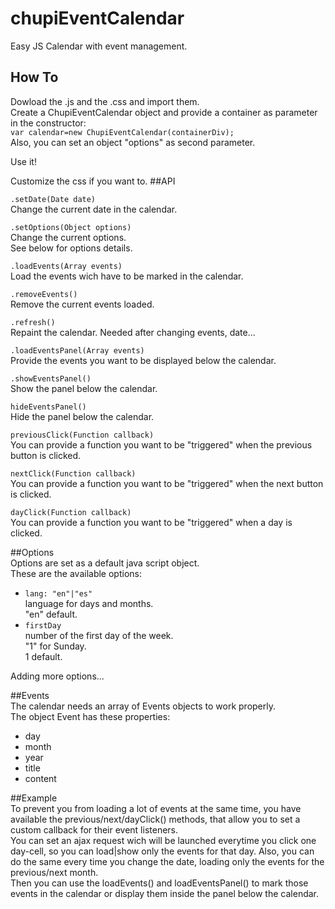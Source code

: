 # chupiEventCalendar
Easy JS Calendar with event management.  
## How To
Dowload the .js and the .css and import them.  
Create a ChupiEventCalendar object and provide a container as parameter in the constructor:  
`var calendar=new ChupiEventCalendar(containerDiv);`  
Also, you can set an object "options" as second parameter.
  
Use it!  

Customize the css if you want to.
##API  

`.setDate(Date date)`  
Change the current date in the calendar.

`.setOptions(Object options)`  
Change the current options.  
See below for options details.
  
`.loadEvents(Array events)`  
Load the events wich have to be marked in the calendar.

`.removeEvents()`  
Remove the current events loaded.  
  
`.refresh()`  
Repaint the calendar. Needed after changing events, date...  
  
`.loadEventsPanel(Array events)`  
Provide the events you want to be displayed below the calendar.  
  
`.showEventsPanel()`  
Show the panel below the calendar.  
  
`hideEventsPanel()`  
Hide the panel below the calendar.

`previousClick(Function callback)`  
You can provide a function you want to be "triggered" when the previous button is clicked.  
  
`nextClick(Function callback)`  
You can provide a function you want to be "triggered" when the next button is clicked.  
  
`dayClick(Function callback)`  
You can provide a function you want to be "triggered" when a day is clicked.  


##Options  
Options are set as a default java script object.  
These are the available options:  
* `lang: "en"|"es"`  
language for days and months.  
"en" default.  
* `firstDay`  
number of the first day of the week.  
"1" for Sunday.  
1 default.  
  
Adding more options...

##Events  
The calendar needs an array of Events objects to work properly.  
The object Event has these properties:  
* day  
* month  
* year  
* title  
* content


##Example  
To prevent you from loading a lot of events at the same time, you have available the previous/next/dayClick() methods, that allow you to set a custom callback for their event listeners.  
You can set an ajax request wich will be launched everytime you click one day-cell, so you can load|show only the events for that day. 
Also, you can do the same every time you change the date, loading only the events for the previous/next month.  
Then you can use the loadEvents() and loadEventsPanel() to mark those events in the calendar or display them inside the panel below the calendar.
